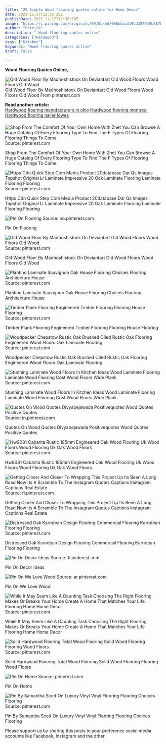 ```yaml
---
title: "29 Simple Wood flooring quotes online for Home Decor"
date: 2021-11-27T12:36:29Z
publishDate: 2021-11-27T12:36:29Z
image: "https://i.pinimg.com/originals/09/bb/bd/09bbbdad19bd287845b687b13a2a8035.jpg"
author: "Patrick"
description: " Wood flooring quotes online"
categories: ["Hardwood"]
tags: ["Kitchen"]
keywords: "Wood flooring quotes online"
draft: false

---
```

<!-- Head tag Code -->
**Wood Flooring Quotes Online**, 

![Old Wood Floor By Madhoshistock On Deviantart Old Wood Floors Wood Floors Old Wood](https://i.pinimg.com/originals/c3/fe/dd/c3fedd32f4082f400d65e5c37a57c1cc.jpg "Old Wood Floor By Madhoshistock On Deviantart Old Wood Floors Wood Floors Old Wood")
Old Wood Floor By Madhoshistock On Deviantart Old Wood Floors Wood Floors Old Wood From pinterest.com

**Read another article:**  
[Hardwood flooring manufacturers in ohio](/hardwood-flooring-manufacturers-in-ohio/)
[Hardwood flooring montreal](/hardwood-flooring-montreal/)
[Hardwood flooring nailer lowes](/hardwood-flooring-nailer-lowes/)




### 

 


![Shop From The Comfort Of Your Own Home With Znet You Can Browse A Huge Catalog Of Every Flooring Type To Find The F Types Of Flooring Flooring Things To Come](https://i.pinimg.com/736x/62/ee/1d/62ee1d77aa1663b9d40827265f543da8.jpg "Shop From The Comfort Of Your Own Home With Znet You Can Browse A Huge Catalog Of Every Flooring Type To Find The F Types Of Flooring Flooring Things To Come")
Source: pinterest.com

Shop From The Comfort Of Your Own Home With Znet You Can Browse A Huge Catalog Of Every Flooring Type To Find The F Types Of Flooring Flooring Things To Come  

![Https Cdn Quick Step Com Media Product 20database Dar Qs Images Topshot Original Lr Laminate Impressive 20 Oak Laminate Flooring Laminate Flooring Flooring](https://i.pinimg.com/originals/c3/12/6d/c3126d08859cc595cf74bcc4a7b009d2.jpg "Https Cdn Quick Step Com Media Product 20database Dar Qs Images Topshot Original Lr Laminate Impressive 20 Oak Laminate Flooring Laminate Flooring Flooring")
Source: pinterest.com

Https Cdn Quick Step Com Media Product 20database Dar Qs Images Topshot Original Lr Laminate Impressive 20 Oak Laminate Flooring Laminate Flooring Flooring  

![Pin On Flooring](https://i.pinimg.com/600x315/d7/47/8a/d7478a64297ee67d2dfc71192cd6fb56.jpg "Pin On Flooring")
Source: no.pinterest.com

Pin On Flooring  

![Old Wood Floor By Madhoshistock On Deviantart Old Wood Floors Wood Floors Old Wood](https://i.pinimg.com/originals/c3/fe/dd/c3fedd32f4082f400d65e5c37a57c1cc.jpg "Old Wood Floor By Madhoshistock On Deviantart Old Wood Floors Wood Floors Old Wood")
Source: pinterest.com

Old Wood Floor By Madhoshistock On Deviantart Old Wood Floors Wood Floors Old Wood  

![Plantino Laminate Sauvignon Oak House Flooring Choices Flooring Architecture House](https://i.pinimg.com/originals/a6/81/7d/a6817d1be7b83dca1f8d87f466ad2e0a.jpg "Plantino Laminate Sauvignon Oak House Flooring Choices Flooring Architecture House")
Source: pinterest.com

Plantino Laminate Sauvignon Oak House Flooring Choices Flooring Architecture House  

![Timber Plank Flooring Engineered Timber Flooring Flooring House Flooring](https://i.pinimg.com/564x/59/92/e9/5992e91fd992cbc23a9c13f6e2833d3b.jpg "Timber Plank Flooring Engineered Timber Flooring Flooring House Flooring")
Source: pinterest.com

Timber Plank Flooring Engineered Timber Flooring Flooring House Flooring  

![Woodpecker Chepstow Rustic Oak Brushed Oiled Rustic Oak Flooring Engineered Wood Floors Oak Laminate Flooring](https://i.pinimg.com/originals/f7/b7/21/f7b721d769dc794210538ac1470ef8c4.png "Woodpecker Chepstow Rustic Oak Brushed Oiled Rustic Oak Flooring Engineered Wood Floors Oak Laminate Flooring")
Source: pinterest.com

Woodpecker Chepstow Rustic Oak Brushed Oiled Rustic Oak Flooring Engineered Wood Floors Oak Laminate Flooring  

![Stunning Laminate Wood Floors In Kitchen Ideas Wood Laminate Flooring Laminate Wood Flooring Cost Wood Floors Wide Plank](https://i.pinimg.com/736x/5d/5f/9b/5d5f9b7930686d71c6f97c9648b7aa3d.jpg "Stunning Laminate Wood Floors In Kitchen Ideas Wood Laminate Flooring Laminate Wood Flooring Cost Wood Floors Wide Plank")
Source: pinterest.com

Stunning Laminate Wood Floors In Kitchen Ideas Wood Laminate Flooring Laminate Wood Flooring Cost Wood Floors Wide Plank  

![Quotes On Wood Quotes Divyabejawada Positivequotes Wood Quotes Positive Quotes](https://i.pinimg.com/originals/94/27/13/942713c4e376c8e3e3c9414c124a92db.jpg "Quotes On Wood Quotes Divyabejawada Positivequotes Wood Quotes Positive Quotes")
Source: in.pinterest.com

Quotes On Wood Quotes Divyabejawada Positivequotes Wood Quotes Positive Quotes  

![Hw9081 Cabarita Rustic 185mm Engineered Oak Wood Flooring Uk Wood Floors Wood Flooring Uk Oak Wood Floors](https://i.pinimg.com/originals/fd/dc/f3/fddcf3ef24fc4a0100427c9abd55b1e9.png "Hw9081 Cabarita Rustic 185mm Engineered Oak Wood Flooring Uk Wood Floors Wood Flooring Uk Oak Wood Floors")
Source: pinterest.com

Hw9081 Cabarita Rustic 185mm Engineered Oak Wood Flooring Uk Wood Floors Wood Flooring Uk Oak Wood Floors  

![Getting Closer And Closer To Wrapping This Project Up Its Been A Long Road Now Its A Scramble To The Instagram Quotes Captions Instagram Captions Real Estate](https://i.pinimg.com/736x/43/b2/f6/43b2f63646bbd07ad9c1d7512aec5af4.jpg "Getting Closer And Closer To Wrapping This Project Up Its Been A Long Road Now Its A Scramble To The Instagram Quotes Captions Instagram Captions Real Estate")
Source: fi.pinterest.com

Getting Closer And Closer To Wrapping This Project Up Its Been A Long Road Now Its A Scramble To The Instagram Quotes Captions Instagram Captions Real Estate  

![Distressed Oak Karndean Design Flooring Commercial Flooring Karndean Flooring Flooring](https://i.pinimg.com/736x/67/f7/e5/67f7e560794cb8efe8ac0519a0b00071--karndean-flooring-vinyl-flooring.jpg "Distressed Oak Karndean Design Flooring Commercial Flooring Karndean Flooring Flooring")
Source: pinterest.com

Distressed Oak Karndean Design Flooring Commercial Flooring Karndean Flooring Flooring  

![Pin On Decor Ideas](https://i.pinimg.com/originals/47/05/eb/4705ebbcffd1f643db2876e27b3a0fcf.jpg "Pin On Decor Ideas")
Source: fi.pinterest.com

Pin On Decor Ideas  

![Pin On We Love Wood](https://i.pinimg.com/originals/54/06/53/54065333a444d7da3d5b892a1046773d.jpg "Pin On We Love Wood")
Source: ar.pinterest.com

Pin On We Love Wood  

![While It May Seem Like A Daunting Task Choosing The Right Flooring Makes Or Breaks Your Home Create A Home That Matches Your Life Flooring Home Home Decor](https://i.pinimg.com/originals/fd/e0/2d/fde02d6fd66e8714705ea008b4b68cf8.jpg "While It May Seem Like A Daunting Task Choosing The Right Flooring Makes Or Breaks Your Home Create A Home That Matches Your Life Flooring Home Home Decor")
Source: pinterest.com

While It May Seem Like A Daunting Task Choosing The Right Flooring Makes Or Breaks Your Home Create A Home That Matches Your Life Flooring Home Home Decor  

![Solid Hardwood Flooring Total Wood Flooring Solid Wood Flooring Flooring Wood Floors](https://i.pinimg.com/474x/a7/a3/46/a7a346e3626164da15657dd043328f6f.jpg "Solid Hardwood Flooring Total Wood Flooring Solid Wood Flooring Flooring Wood Floors")
Source: pinterest.com

Solid Hardwood Flooring Total Wood Flooring Solid Wood Flooring Flooring Wood Floors  

![Pin On Home](https://i.pinimg.com/originals/f5/6b/b7/f56bb747f7c4800b432c90b78a437a27.jpg "Pin On Home")
Source: pinterest.com

Pin On Home  

![Pin By Samantha Scott On Luxury Vinyl Vinyl Flooring Flooring Choices Flooring](https://i.pinimg.com/originals/09/bb/bd/09bbbdad19bd287845b687b13a2a8035.jpg "Pin By Samantha Scott On Luxury Vinyl Vinyl Flooring Flooring Choices Flooring")
Source: pinterest.com

Pin By Samantha Scott On Luxury Vinyl Vinyl Flooring Flooring Choices Flooring  

Please support us by sharing this posts to your preference social media accounts like Facebook, Instagram and the other.

